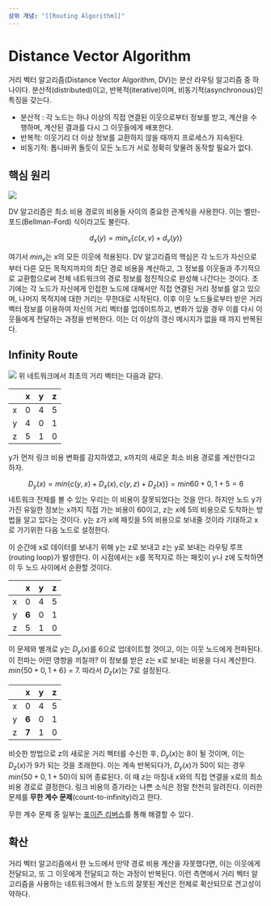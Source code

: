 ```yaml
---
상위 개념: "[[Routing Algorithm]]"
---
```

# Distance Vector Algorithm
거리 벡터 알고리즘(Distance Vector Algorithm, DV)는 분산 라우팅 알고리즘 중 하나이다. 분산적(distributed)이고, 반복적(iterative)이며, 비동기적(asynchronous)인 특징을 갖는다.

* 분산적 : 각 노드는 하나 이상의 직접 연결된 이웃으로부터 정보를 받고, 계산을 수행하며, 계산된 결과를 다시 그 이웃들에게 배포한다.
* 반복적: 이웃기리 더 이상 정보를 교환하지 않을 때까지 프로세스가 지속된다.
* 비동기적: 톱니바퀴 돌듯이 모든 노드가 서로 정확히 맞물려 동작할 필요가 없다.

## 핵심 원리
![](https://i.imgur.com/YPqw8Fz.png)

DV 알고리즘은 최소 비용 경로의 비용들 사이의 중요한 관계식을 사용한다. 이는 벨만-포드(Bellman-Ford) 식이라고도 불린다.

$$ d_x(y) = min_v\{c(x,v) + d_v(y)\}$$

여기서 $min_v$는 x의 모든 이웃에 적용된다. DV 알고리즘의 핵심은 각 노드가 자신으로부터 다른 모든 목적지까지의 최단 경로 비용을 계산하고, 그 정보를 이웃들과 주기적으로 교환함으로써 전체 네트워크의 경로 정보를 점진적으로 완성해 나간다는 것이다. 초기에는 각 노드가 자신에게 인접한 노드에 대해서만 직접 연결된 거리 정보를 알고 있으며, 나머지 목적지에 대한 거리는 무한대로 시작된다. 이후 이웃 노드들로부터 받은 거리 벡터 정보를 이용하여 자신의 거리 벡터를 업데이트하고, 변화가 있을 경우 이를 다시 이웃들에게 전달하는 과정을 반복한다. 이는 더 이상의 갱신 메시지가 없을 때 까지 반복된다.

## Infinity Route
![](https://i.imgur.com/rM5OMQ5.png)
위 네트워크에서 최초의 거리 벡터는 다음과 같다.

|     | x   | y   | z   |
| --- | --- | --- | --- |
| x   | 0   | 4   | 5   |
| y   | 4   | 0   | 1   |
| z   | 5   | 1   | 0   |
y가 먼저 링크 비용 변화를 감지하였고, x까지의 새로운 최소 비용 경로를 계산한다고 하자.

$$ D_y(x) = min \{ c(y,x) + D_x(x), c(y,z) + D_z(x)\} = min{60 + 0, 1 + 5} = 6$$
네트워크 전체를 볼 수 있는 우리는 이 비용이 잘못되었다는 것을 안다. 하지만 노드 y가 가진 유일한 정보는 x까지 직접 가는 비용이 60이고, z는 x에 5의 비용으로 도착하는 방법을 알고 있다는 것이다. y는 z가 x에 패킷을 5의 비용으로 보내줄 것이라 기대하고 x로 가기위한 다음 노드로 설정한다.

이 순간에 x로 데이터를 보내기 위해 y는 z로 보내고 z는 y로 보내는 라우팅 루프(routing loop)가 발생한다. 이 시점에서는 x를 목적지로 하는 패킷이 y나 z에 도착하면 이 두 노드 사이에서 순환할 것이다.

|     | x     | y   | z   |
| --- | ----- | --- | --- |
| x   | 0     | 4   | 5   |
| y   | **6** | 0   | 1   |
| z   | 5     | 1   | 0   |
 
이 문제와 별개로 y는 $D_y(x)$를 6으로 업데이트할 것이고, 이는 이웃 노드에게 전파된다. 이 전파는 어떤 영향을 끼칠까? 이 정보를 받은 z는 x로 보내는 비용을 다시 계산한다. $min\{50 + 0, 1 + 6\}$ = 7. 따라서 $D_z(x)$는 7로 설정된다. 

|     | x     | y   | z   |
| --- | ----- | --- | --- |
| x   | 0     | 4   | 5   |
| y   | **6** | 0   | 1   |
| z   | **7** | 1   | 0   |

비슷한 방법으로 z의 새로운 거리 벡터를 수신한 후, $D_y(x)$는 8이 될 것이며, 이는 $D_z(x)$가 9가 되는 것을 초래한다. 이는 계속 반복되다가, $D_y(x)$가 50이 되는 경우 $min\{50 + 0, 1 + 50\}$이 되어 종료된다. 이 때 z는 마침내 x와의 직접 연결을 x로의 최소 비용 경로로 결정한다. 링크 비용의 증가라는 나쁜 소식은 정말 천천히 알려진다. 이러한 문제를 **무한 계수 문제**(count-to-infinity)라고 한다.

무한 계수 문제 중 일부는 [포이즌 리버스](Poisoned%20Reverse.md)를 통해 해결할 수 있다.

## 확산
거리 벡터 알고리즘에서 한 노드에서 만약 경로 비용 계산을 자못했다면, 이는 이웃에게 전달되고, 또 그 이웃에게 전달되고 하는 과정이 반복된다. 이런 측면에서 거리 벡터 알고리즘을 사용하는 네트워크에서 한 노드의 잘못된 계산은 전체로 확산되므로 견고성이 약하다.